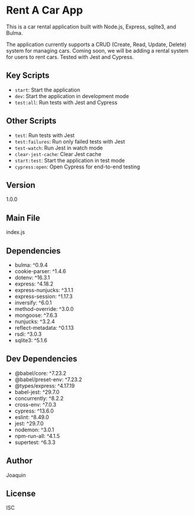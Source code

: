 # Rent A Car App

This is a car rental application built with Node.js, Express, sqlite3, and Bulma.

The application currently supports a CRUD (Create, Read, Update, Delete) system for managing cars. Coming soon, we will be adding a rental system for users to rent cars.
Tested with Jest and Cypress.

## Key Scripts

- `start`: Start the application  
- `dev`: Start the application in development mode 
- `test:all`: Run tests with Jest and Cypress 

## Other Scripts
- `test`: Run tests with Jest
- `test:failures`: Run only failed tests with Jest
- `test-watch`: Run Jest in watch mode
- `clear-jest-cache`: Clear Jest cache
- `start:test`: Start the application in test mode
- `cypress:open`: Open Cypress for end-to-end testing

## Version

1.0.0

## Main File

index.js

## Dependencies

- bulma: ^0.9.4
- cookie-parser: ^1.4.6
- dotenv: ^16.3.1
- express: ^4.18.2
- express-nunjucks: ^3.1.1
- express-session: ^1.17.3
- inversify: ^6.0.1
- method-override: ^3.0.0
- mongoose: ^7.6.3
- nunjucks: ^3.2.4
- reflect-metadata: ^0.1.13
- rsdi: ^3.0.3
- sqlite3: ^5.1.6

## Dev Dependencies

- @babel/core: ^7.23.2
- @babel/preset-env: ^7.23.2
- @types/express: ^4.17.19
- babel-jest: ^29.7.0
- concurrently: ^8.2.2
- cross-env: ^7.0.3
- cypress: ^13.6.0
- eslint: ^8.49.0
- jest: ^29.7.0
- nodemon: ^3.0.1
- npm-run-all: ^4.1.5
- supertest: ^6.3.3

## Author

Joaquin

## License

ISC
